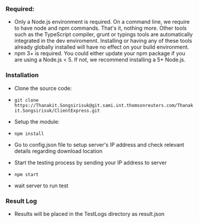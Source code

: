 ### Required:
* Only a Node.js environment is required. On a command line, we require to have node and npm commands. That's it, nothing more. Other tools such as the TypeScript compiler, grunt or typings tools are automatically integrated in the dev enviromennt. Installing or having any of these tools already globally installed will have no effect on your build environment.
* npm 3+ is required. You could either update your npm package if you are using a Node.js < 5. If not, we recommend installing a 5+ Node.js.

### Installation

* Clone the source code:
 * ```git clone https://Thanakit.Songsirisuk@git.sami.int.thomsonreuters.com/Thanakit.Songsirisuk/ClientExpress.git```
* Setup the module:
 * ```npm install```
* Go to config.json file to setup server's IP address and check relevant details regarding download location

* Start the testing process by sending your IP address to server
 * ```npm start```
 * wait server to run test

### Result Log
* Results will be placed in the TestLogs directory as result.json